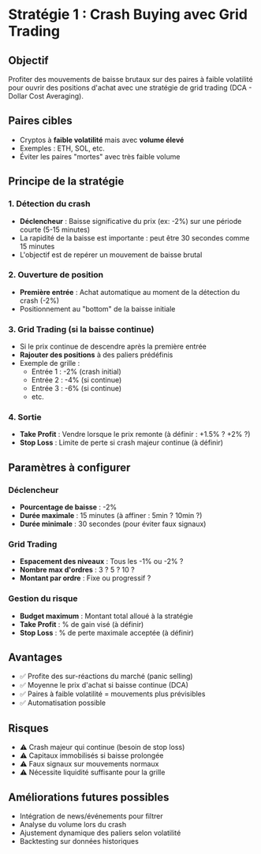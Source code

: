 # Stratégie 1 : Crash Buying avec Grid Trading

## Objectif
Profiter des mouvements de baisse brutaux sur des paires à faible volatilité pour ouvrir des positions d'achat avec une stratégie de grid trading (DCA - Dollar Cost Averaging).

## Paires cibles
- Cryptos à **faible volatilité** mais avec **volume élevé**
- Exemples : ETH, SOL, etc.
- Éviter les paires "mortes" avec très faible volume

## Principe de la stratégie

### 1. Détection du crash
- **Déclencheur** : Baisse significative du prix (ex: -2%) sur une période courte (5-15 minutes)
- La rapidité de la baisse est importante : peut être 30 secondes comme 15 minutes
- L'objectif est de repérer un mouvement de baisse brutal

### 2. Ouverture de position
- **Première entrée** : Achat automatique au moment de la détection du crash (-2%)
- Positionnement au "bottom" de la baisse initiale

### 3. Grid Trading (si la baisse continue)
- Si le prix continue de descendre après la première entrée
- **Rajouter des positions** à des paliers prédéfinis
- Exemple de grille :
  - Entrée 1 : -2% (crash initial)
  - Entrée 2 : -4% (si continue)
  - Entrée 3 : -6% (si continue)
  - etc.

### 4. Sortie
- **Take Profit** : Vendre lorsque le prix remonte (à définir : +1.5% ? +2% ?)
- **Stop Loss** : Limite de perte si crash majeur continue (à définir)

## Paramètres à configurer

### Déclencheur
- **Pourcentage de baisse** : -2%
- **Durée maximale** : 15 minutes (à affiner : 5min ? 10min ?)
- **Durée minimale** : 30 secondes (pour éviter faux signaux)

### Grid Trading
- **Espacement des niveaux** : Tous les -1% ou -2% ?
- **Nombre max d'ordres** : 3 ? 5 ? 10 ?
- **Montant par ordre** : Fixe ou progressif ?

### Gestion du risque
- **Budget maximum** : Montant total alloué à la stratégie
- **Take Profit** : % de gain visé (à définir)
- **Stop Loss** : % de perte maximale acceptée (à définir)

## Avantages
- ✅ Profite des sur-réactions du marché (panic selling)
- ✅ Moyenne le prix d'achat si baisse continue (DCA)
- ✅ Paires à faible volatilité = mouvements plus prévisibles
- ✅ Automatisation possible

## Risques
- ⚠️ Crash majeur qui continue (besoin de stop loss)
- ⚠️ Capitaux immobilisés si baisse prolongée
- ⚠️ Faux signaux sur mouvements normaux
- ⚠️ Nécessite liquidité suffisante pour la grille

## Améliorations futures possibles
- Intégration de news/événements pour filtrer
- Analyse du volume lors du crash
- Ajustement dynamique des paliers selon volatilité
- Backtesting sur données historiques
